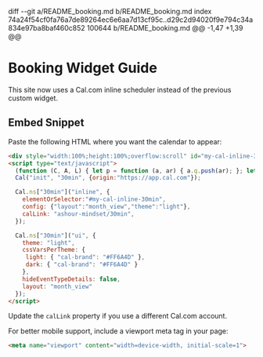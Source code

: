 diff --git a/README_booking.md b/README_booking.md
index 74a24f54cf0fa76a7de89264ec6e6aa7d13cf95c..d29c2d94020f9e794c34a834e97ba8baf460c852 100644
 b/README_booking.md
@@ -1,47 +1,39 @@
 # Booking Widget Guide
 
 This site now uses a Cal.com inline scheduler instead of the previous custom widget.
 
 ## Embed Snippet
 
 Paste the following HTML where you want the calendar to appear:
 
 ```html
<div style="width:100%;height:100%;overflow:scroll" id="my-cal-inline-30min"></div>
 <script type="text/javascript">
   (function (C, A, L) { let p = function (a, ar) { a.q.push(ar); }; let d = C.document; C.Cal = C.Cal || function () { let cal = C.Cal; let ar = arguments; if (!cal.loaded) { cal.ns = {}; cal.q = cal.q || []; d.head.appendChild(d.createElement("script")).src = A; cal.loaded = true; } if (ar[0] === L) { const api = function () { p(api, arguments); }; const namespace = ar[1]; api.q = api.q || []; if(typeof namespace === "string"){cal.ns[namespace] = cal.ns[namespace] || api;p(cal.ns[namespace], ar);p(cal, ["initNamespace", namespace]);} else p(cal, ar); return;} p(cal, ar); }; })(window, "https://app.cal.com/embed/embed.js", "init");
   Cal("init", "30min", {origin:"https://app.cal.com"});
 
   Cal.ns["30min"]("inline", {
     elementOrSelector:"#my-cal-inline-30min",
     config: {"layout":"month_view","theme":"light"},
     calLink: "ashour-mindset/30min",
   });
 
   Cal.ns["30min"]("ui", {
     theme: "light",
     cssVarsPerTheme: {
      light: { "cal-brand": "#FF6A4D" },
      dark: { "cal-brand": "#FF6A4D" }
     },
     hideEventTypeDetails: false,
     layout: "month_view"
   });
 </script>
 ```
 
 Update the `calLink` property if you use a different Cal.com account.
 
 For better mobile support, include a viewport meta tag in your page:
 
 ```html
 <meta name="viewport" content="width=device-width, initial-scale=1">
 ```
